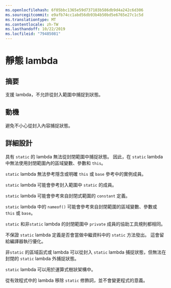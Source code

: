 ```yaml
---
ms.openlocfilehash: 6f05bbc1365e59d737103b586db9d4a242c6d306
ms.sourcegitcommit: e9afb74cc1abd56db93b4b50bd5e6765e27c1c5d
ms.translationtype: MT
ms.contentlocale: zh-TW
ms.lasthandoff: 10/22/2019
ms.locfileid: "79485081"
---
```

# <a name="static-lambdas"></a>靜態 lambda

## <a name="summary"></a>摘要

支援 lambda，不允許從封入範圍中捕捉到狀態。

## <a name="motivation"></a>動機

避免不小心從封入內容捕捉狀態。

## <a name="detailed-design"></a>詳細設計

具有 `static` 的 lambda 無法從封閉範圍中捕捉狀態。
因此，在 `static` lambda 中無法使用封閉範圍內的區域變數、參數和 `this`。

`static` lambda 無法參考隱含或明確 `this` 或 `base` 參考中的實例成員。

`static` lambda 可能會參考封入範圍中 `static` 的成員。

`static` lambda 可能會參考來自封閉式範圍的 `constant` 定義。

`static` lambda 中的 `nameof()` 可能會參考來自封閉範圍的區域變數、參數或 `this` 或 `base`。

`static` 和非`static` lambda 的封閉範圍中 `private` 成員的協助工具規則都相同。

不保證 `static` lambda 定義是否會當做中繼資料中的 `static` 方法發出。 這會留給編譯器執行優化。

非`static` 的區域函式或 lambda 可以從封入 `static` lambda 捕捉狀態，但無法在封閉的 `static` lambda 外捕捉狀態。

`static` lambda 可以用於運算式樹狀架構中。

從有效程式中的 lambda 移除 `static` 修飾詞，並不會變更程式的意義。
